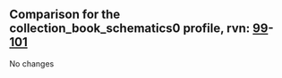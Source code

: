 ## Comparison for the collection_book_schematics0 profile, rvn: [99](https://github.com/PRO100KatYT/FortniteProfileRevisions/tree/main/profiles/collection_book_schematics0/99%20collection_book_schematics0.json)-[101](https://github.com/PRO100KatYT/FortniteProfileRevisions/tree/main/profiles/collection_book_schematics0/101%20collection_book_schematics0.json)

No changes
